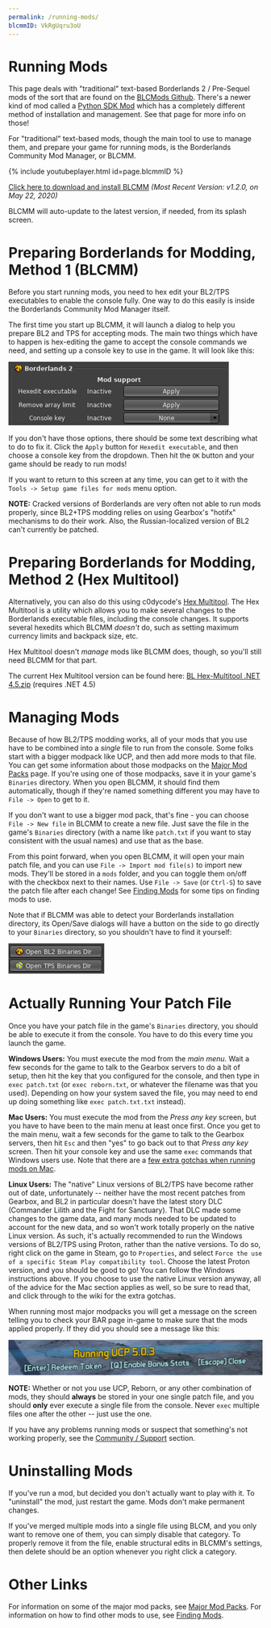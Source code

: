```yaml
---
permalink: /running-mods/
blcmmID: VkRgUqru3oU
---
```


# Running Mods

This page deals with "traditional" text-based Borderlands 2 / Pre-Sequel
mods of the sort that are found on the [BLCMods Github](https://github.com/BLCM/BLCMods).
There's a newer kind of mod called a [Python SDK Mod](/sdk-mods/) which
has a completely different method of installation and management.  See that
page for more info on those!

For "traditional" text-based mods, though the main tool to use to manage
them, and prepare your game for running mods, is the Borderlands Community Mod
Manager, or BLCMM.

{% include youtubeplayer.html id=page.blcmmID %}

[Click here to download and install BLCMM](https://www.dropbox.com/sh/rsljh5c55s8e9ah/AABMuarIfYCxJb8GiSY1IF6La?dl=0) *(Most Recent Version: v1.2.0, on May 22, 2020)*

BLCMM will auto-update to the latest version, if needed, from its splash
screen.

# Preparing Borderlands for Modding, Method 1 (BLCMM)

Before you start running mods, you need to hex edit your BL2/TPS executables to
enable the console fully.  One way to do this easily is inside the
Borderlands Community Mod Manager itself.

The first time you start up BLCMM, it will launch a dialog to help you prepare
BL2 and TPS for accepting mods.  The main two things which have to happen is
hex-editing the game to accept the console commands we need, and setting up a
console key to use in the game.  It will look like this:

[![BLCMM Setup Game Files Dialog](/img/blcmm-setup-files.png)](/img/blcmm-setup-files.png)

If you don't have those options, there should be some text describing what to
do to fix it.  Click the `Apply` button for `Hexedit executable`, and then
choose a console key from the dropdown.  Then hit the `OK` button and your
game should be ready to run mods!

If you want to return to this screen at any time, you can get to it with the
`Tools -> Setup game files for mods` menu option.

**NOTE:** Cracked versions of Borderlands are very often not able to run mods
properly, since BL2+TPS modding relies on using Gearbox's "hotifx" mechanisms
to do their work.  Also, the Russian-localized version of BL2 can't currently
be patched.

# Preparing Borderlands for Modding, Method 2 (Hex Multitool)

Alternatively, you can also do this using c0dycode's [Hex Multitool](https://github.com/c0dycode/Borderlands-Hex-Multitool).
The Hex Multitool is a utility which allows you to make several changes to
the Borderlands executable files, including the console changes.  It supports
several hexedits which BLCMM *doesn't* do, such as setting maximum currency
limits and backpack size, etc.

Hex Multitool doesn't *manage* mods like BLCMM does, though, so you'll still
need BLCMM for that part.

The current Hex Multitool version can be found here: [BL Hex-Multitool .NET 4.5.zip](https://github.com/c0dycode/Borderlands-Hex-Multitool/raw/master/BL%20Hex-Multitool%20.NET%204.5.zip) (requires .NET 4.5)

# Managing Mods

Because of how BL2/TPS modding works, all of your mods that you use have to
be combined into a *single* file to run from the console.  Some folks start
with a bigger modpack like UCP, and then add more mods to that
file.  You can get some information about those modpacks on the
[Major Mod Packs](/mod-packs) page.  If you're using one of those modpacks,
save it in your game's `Binaries` directory.  When you open BLCMM, it should
find them automatically, though if they're named something different you
may have to `File -> Open` to get to it.

If you don't want to use a bigger mod pack, that's fine - you can choose
`File -> New file` in BLCMM to create a new file.  Just save the file in the
game's `Binaries` directory (with a name like `patch.txt` if you want to
stay consistent with the usual names) and use that as the base.

From this point forward, when you open BLCMM, it will open your main patch
file, and you can use `File -> Import mod file(s)` to import new mods.  They'll
be stored in a `mods` folder, and you can toggle them on/off with the checkbox
next to their names.  Use `File -> Save` (or `Ctrl-S`) to save the patch file
after each change!  See [Finding Mods](/finding-mods/) for some tips on finding
mods to use.

Note that if BLCMM was able to detect your Borderlands installation directory,
its Open/Save dialogs will have a button on the side to go directly to your
`Binaries` directory, so you shouldn't have to find it yourself:

[![BLCMM Binaries Buttons](/img/blcmm-binaries-buttons.png)](/img/blcmm-binaries-buttons.png)

# Actually Running Your Patch File

Once you have your patch file in the game's `Binaries` directory, you should
be able to execute it from the console. You have to do this every time you
launch the game.

**Windows Users:** You must execute the mod from the *main menu*.  Wait a few
seconds for the game to talk to the Gearbox servers to do a bit of setup, then
hit the key that you configured for the console, and then type in
`exec patch.txt` (or `exec reborn.txt`, or whatever the filename was that you
used).  Depending on how your system saved the file, you may need to end up
doing something like `exec patch.txt.txt` instead).

**Mac Users:** You must execute the mod from the *Press any key* screen,
but you have to have been to the main menu at least once first.  Once you get
to the main menu, wait a few seconds for the game to talk to the Gearbox servers,
then hit `Esc` and then "yes" to go back out to that *Press any key* screen.
Then hit your console key and use the same `exec` commands that Windows users
use.  Note that there are a [few extra gotchas when running mods on Mac](https://github.com/BLCM/BLCMods/wiki/Linux-and-Mac-Setup-Gotchas).

**Linux Users:** The "native" Linux versions of BL2/TPS have become rather out
of date, unfortunately -- neither have the most recent patches from Gearbox,
and BL2 in particular doesn't have the latest story DLC (Commander Lilith and
the Fight for Sanctuary).  That DLC made some changes to the game data, and
many mods needed to be updated to account for the new data, and so won't work
totally properly on the native Linux version.  As such, it's actually
recommended to run the Windows versions of BL2/TPS using Proton, rather than
the native versions.  To do so, right click on the game in Steam, go to
`Properties`, and select `Force the use of a specific Steam Play compatibility
tool`.  Choose the latest Proton version, and you should be good to go!  You
can follow the Windows instructions above.  If you choose to use the native
Linux version anyway, all of the advice for the Mac section applies as well,
so be sure to read that, and click through to the wiki for the extra gotchas.

When running most major modpacks you will get a message on the screen telling
you to check your BAR page in-game to make sure that the mods applied properly.
If they did you should see a message like this:

[![Running UCP Message](/img/running-ucp-message.png)](/img/running-ucp-message.png)

**NOTE:** Whether or not you use UCP, Reborn, or any other combination of mods,
they should **always** be stored in your one single patch file, and you should
**only** ever execute a single file from the console.  Never `exec` multiple
files one after the other -- just use the one.

If you have any problems running mods or suspect that something's not working
properly, see the [Community / Support](/community/) section.

# Uninstalling Mods

If you've run a mod, but decided you don't actually want to play with it. To
"uninstall" the mod, just restart the game. Mods don't make permanent changes.

If you've merged multiple mods into a single file using BLCM, and you only want
to remove one of them, you can simply disable that category. To properly remove
it from the file, enable structural edits in BLCMM's settings, then delete
should be an option whenever you right click a category.

# Other Links

For information on some of the major mod packs, see [Major Mod Packs](/mod-packs/).
For information on how to find other mods to use, see [Finding Mods](/finding-mods/).
